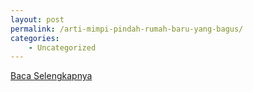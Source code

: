 ```yaml
---
layout: post
permalink: /arti-mimpi-pindah-rumah-baru-yang-bagus/
categories:
    - Uncategorized
---
```


[Baca Selengkapnya](/08)